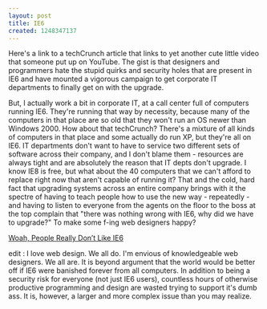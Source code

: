 ```yaml
--- 
layout: post
title: IE6
created: 1248347137
---
```

Here's a link to a techCrunch article that links to yet another cute little video that someone put up on YouTube.  The gist is that designers and programmers hate the stupid quirks and security holes that are present in IE6 and have mounted a vigorous campaign to get corporate IT departments to finally get on with the upgrade.

But, I actually work a bit in corporate IT, at a call center full of computers running IE6.  They're running that way by necessity, because many of the computers in that place are so old that they won't run an OS newer than Windows 2000.  How about that techCrunch?  There's a mixture of all kinds of computers in that place and some actually do run XP, but they're all on IE6.  IT departments don't want to have to service two different sets of software across their company, and I don't blame them - resources are always tight and are absolutely the reason that IT depts don't upgrade.  I know IE8 is free, but what about the 40 computers that we can't afford to replace right now that aren't capable of running it?  That and the cold, hard fact that upgrading systems across an entire company brings with it the spectre of having to teach people how to use the new way - repeatedly - and having to listen to everyone from the agents on the floor to the boss at the top complain that "there was nothing wrong with IE6, why did we have to upgrade?"  To make some f-ing web designers happy?

<p><a href="http://www.techcrunch.com/2009/07/23/woah-people-really-dont-like-ie6/#comments">Woah, People Really Don’t Like IE6</a>

edit : I love web design.  We all do.  I'm envious of knowledgeable web designers.  We all are.  It is beyond argument that the world would be better off if IE6 were banished forever from all computers.  In addition to being a security risk for everyone (not just IE6 users), countless hours of otherwise productive programming and design are wasted trying to support it's dumb ass.  It is, however, a larger and more complex issue than you may realize.
